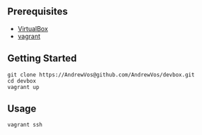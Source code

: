 Prerequisites
-------------
* [VirtualBox](https://www.virtualbox.org)
* [vagrant](http://vagrantup.com)

Getting Started
---------------

```
git clone https://AndrewVos@github.com/AndrewVos/devbox.git
cd devbox
vagrant up
```

Usage
-----

```
vagrant ssh
```